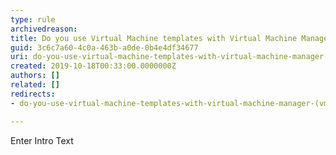 ```yaml
---
type: rule
archivedreason: 
title: Do you use Virtual Machine templates with Virtual Machine Manager (VMM)?
guid: 3c6c7a60-4c0a-463b-a0de-0b4e4df34677
uri: do-you-use-virtual-machine-templates-with-virtual-machine-manager-vmm
created: 2019-10-18T00:33:00.0000000Z
authors: []
related: []
redirects:
- do-you-use-virtual-machine-templates-with-virtual-machine-manager-(vmm)

---
```



Enter Intro Text
<br><excerpt class='endintro'></excerpt><br>



